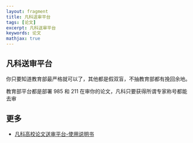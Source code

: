 ```yaml
---
layout: fragment
title: 凡科送审平台
tags: [论文]
excerpt: 凡科送审平台
keywords: 论文
mathjax: true
---
```




## 凡科送审平台

你只要知道教育部最严格就可以了，其他都是假双盲，不抽教育部都有挽回余地。

教育部平台都是部署 985 和 211 在审你的论文，凡科只要获得所谓专家称号都能去审


## 更多

- [凡科高校论文送审平台-使用说明书](https://yjsb.tiangong.edu.cn/_upload/article/files/c3/a5/3da291cf4ac5a21a34c215137fda/1bfbee52-b8d8-4eda-8a82-50a957e1bedc.pdf)

